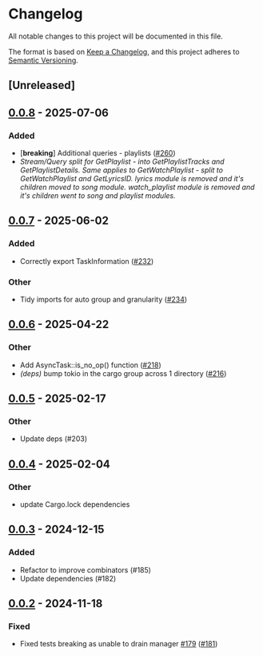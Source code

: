 # Changelog

All notable changes to this project will be documented in this file.

The format is based on [Keep a Changelog](https://keepachangelog.com/en/1.0.0/),
and this project adheres to [Semantic Versioning](https://semver.org/spec/v2.0.0.html).

## [Unreleased]


## [0.0.8](https://github.com/yonasBSD/youtui/compare/async-callback-manager/v0.0.7...async-callback-manager/v0.0.8) - 2025-07-06

### Added
- [**breaking**] Additional queries - playlists ([#260](https://github.com/yonasBSD/youtui/pull/260))
- _Stream/Query split for GetPlaylist - into GetPlaylistTracks and GetPlaylistDetails. Same applies to GetWatchPlaylist - split to GetWatchPlaylist and GetLyricsID. lyrics module is removed and it's children moved to song module. watch_playlist module is removed and it's children went to song and playlist modules._ 



## [0.0.7](https://github.com/nick42d/youtui/compare/async-callback-manager/v0.0.6...async-callback-manager/v0.0.7) - 2025-06-02

### Added
- Correctly export TaskInformation ([#232](https://github.com/nick42d/youtui/pull/232))

### Other
- Tidy imports for auto group and granularity ([#234](https://github.com/nick42d/youtui/pull/234))

## [0.0.6](https://github.com/nick42d/youtui/compare/async-callback-manager/v0.0.5...async-callback-manager/v0.0.6) - 2025-04-22

### Other
- Add AsyncTask::is_no_op() function ([#218](https://github.com/nick42d/youtui/pull/218))
- *(deps)* bump tokio in the cargo group across 1 directory ([#216](https://github.com/nick42d/youtui/pull/216))

## [0.0.5](https://github.com/nick42d/youtui/compare/async-callback-manager/v0.0.4...async-callback-manager/v0.0.5) - 2025-02-17

### Other
- Update deps (#203)


## [0.0.4](https://github.com/nick42d/youtui/compare/async-callback-manager/v0.0.3...async-callback-manager/v0.0.4) - 2025-02-04

### Other
- update Cargo.lock dependencies




## [0.0.3](https://github.com/nick42d/youtui/compare/async-callback-manager/v0.0.2...async-callback-manager/v0.0.3) - 2024-12-15

### Added
- Refactor to improve combinators (#185)
- Update dependencies (#182)

## [0.0.2](https://github.com/nick42d/youtui/compare/async-callback-manager/v0.0.1...async-callback-manager/v0.0.2) - 2024-11-18

### Fixed
- Fixed tests breaking as unable to drain manager [#179](https://github.com/nick42d/youtui/pull/179) ([#181](https://github.com/nick42d/youtui/pull/181))



